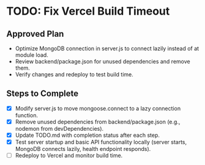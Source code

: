 # TODO: Fix Vercel Build Timeout

## Approved Plan

- Optimize MongoDB connection in server.js to connect lazily instead of at module load.
- Review backend/package.json for unused dependencies and remove them.
- Verify changes and redeploy to test build time.

## Steps to Complete

- [x] Modify server.js to move mongoose.connect to a lazy connection function.
- [x] Remove unused dependencies from backend/package.json (e.g., nodemon from devDependencies).
- [x] Update TODO.md with completion status after each step.
- [x] Test server startup and basic API functionality locally (server starts, MongoDB connects lazily, health endpoint responds).
- [ ] Redeploy to Vercel and monitor build time.
